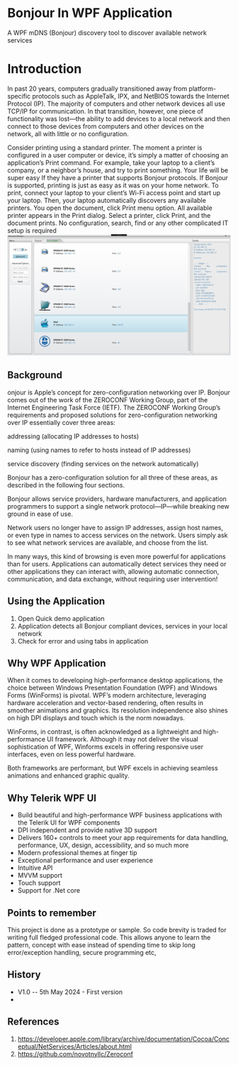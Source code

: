 # Bonjour In WPF Application
A WPF mDNS (Bonjour) discovery tool to discover available network services
# Introduction

In past 20 years, computers gradually transitioned away from platform-specific protocols such as AppleTalk, IPX, and NetBIOS towards the Internet Protocol (IP). The majority of computers and other network devices all use TCP/IP for communication. In that transition, however, one piece of functionality was lost—the ability to add devices to a local network and then connect to those devices from computers and other devices on the network, all with little or no configuration.

Consider printing using a standard printer. The moment a printer is configured in a user computer or device, it’s simply a matter of choosing an application’s Print command.  For example, take your laptop to a client’s company, or a neighbor’s house, and try to print something.  Your life will be super easy If they have a printer that supports Bonjour protocols.  If Bonjour is supported, printing is just as easy as it was on your home network. To print, connect your laptop to your client’s Wi-Fi access point and start up your laptop.  Then, your laptop automatically discovers any available printers. You open the document, click Print menu option.  All available printer appears in the Print dialog. Select a printer, click Print, and the document prints.  No configuration, search, find or any other complicated IT setup is required
![Application Image](https://github.com/bkumarbk9/BonjourInWPF/blob/main/doc/img/Screenshot.jpg?raw=true)
## Background

onjour is Apple’s concept for zero-configuration networking over IP. Bonjour comes out of the work of the ZEROCONF Working Group, part of the Internet Engineering Task Force (IETF). The ZEROCONF Working Group’s requirements and proposed solutions for zero-configuration networking over IP essentially cover three areas:

addressing (allocating IP addresses to hosts)

naming (using names to refer to hosts instead of IP addresses)

service discovery (finding services on the network automatically)

Bonjour has a zero-configuration solution for all three of these areas, as described in the following four sections.

Bonjour allows service providers, hardware manufacturers, and application programmers to support a single network protocol—IP—while breaking new ground in ease of use.

Network users no longer have to assign IP addresses, assign host names, or even type in names to access services on the network. Users simply ask to see what network services are available, and choose from the list.

In many ways, this kind of browsing is even more powerful for applications than for users. Applications can automatically detect services they need or other applications they can interact with, allowing automatic connection, communication, and data exchange, without requiring user intervention!

## Using the Application
1. Open Quick demo application
2. Application detects all Bonjour compliant devices, services in your local network
3. Check for error and using tabs in application 

## Why WPF Application

When it comes to developing high-performance desktop applications, the choice between Windows Presentation Foundation (WPF) and Windows Forms (WinForms) is pivotal. WPF’s modern architecture, leveraging hardware acceleration and vector-based rendering, often results in smoother animations and graphics. Its resolution independence also shines on high DPI displays and touch which is the norm nowadays.

WinForms, in contrast, is often acknowledged as a lightweight and high-performance UI framework. Although it may not deliver the visual sophistication of WPF, Winforms excels in offering responsive user interfaces, even on less powerful hardware.

Both frameworks are performant, but WPF excels in achieving seamless animations and enhanced graphic quality. 

## Why Telerik WPF UI

 - Build beautiful and high-performance WPF business applications with the Telerik UI for WPF components
 -  DPI independent and provide native 3D support
 - Delivers 160+ controls to meet your app requirements for data handling, performance, UX, design, accessibility, and so much more
 - Modern professional themes at finger tip
 - Exceptional performance and user experience
 - Intuitive API
 - MVVM support
 - Touch support
 - Support for .Net core

## Points to remember

This project is done as a prototype or sample.  So code brevity is traded for writing full fledged professional code.  This allows anyone to learn the pattern, concept with ease instead of spending time to skip long error/exception handling, secure programming etc,  

## History
 - V1.0 -- 5th May 2024 - First version
 - 
## References
1. https://developer.apple.com/library/archive/documentation/Cocoa/Conceptual/NetServices/Articles/about.html
2. https://github.com/novotnyllc/Zeroconf 

